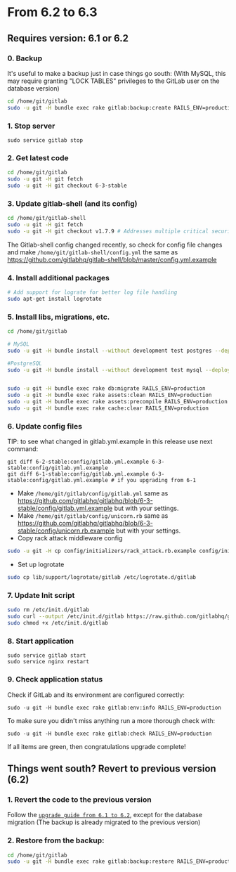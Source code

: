 # From 6.2 to 6.3

## Requires version: 6.1 or 6.2

### 0. Backup

It's useful to make a backup just in case things go south:
(With MySQL, this may require granting "LOCK TABLES" privileges to the GitLab user on the database version)

```bash
cd /home/git/gitlab
sudo -u git -H bundle exec rake gitlab:backup:create RAILS_ENV=production
```

### 1. Stop server

    sudo service gitlab stop

### 2. Get latest code

```bash
cd /home/git/gitlab
sudo -u git -H git fetch
sudo -u git -H git checkout 6-3-stable
```

### 3. Update gitlab-shell (and its config)

```bash
cd /home/git/gitlab-shell
sudo -u git -H git fetch
sudo -u git -H git checkout v1.7.9 # Addresses multiple critical security vulnerabilities
```

The Gitlab-shell config changed recently, so check for config file changes and make `/home/git/gitlab-shell/config.yml` the same as https://github.com/gitlabhq/gitlab-shell/blob/master/config.yml.example

### 4. Install additional packages

```bash
# Add support for lograte for better log file handling
sudo apt-get install logrotate
```

### 5. Install libs, migrations, etc.

```bash
cd /home/git/gitlab

# MySQL
sudo -u git -H bundle install --without development test postgres --deployment

#PostgreSQL
sudo -u git -H bundle install --without development test mysql --deployment


sudo -u git -H bundle exec rake db:migrate RAILS_ENV=production
sudo -u git -H bundle exec rake assets:clean RAILS_ENV=production
sudo -u git -H bundle exec rake assets:precompile RAILS_ENV=production
sudo -u git -H bundle exec rake cache:clear RAILS_ENV=production
```

### 6. Update config files

TIP: to see what changed in gitlab.yml.example in this release use next command: 

```
git diff 6-2-stable:config/gitlab.yml.example 6-3-stable:config/gitlab.yml.example
git diff 6-1-stable:config/gitlab.yml.example 6-3-stable:config/gitlab.yml.example # if you upgrading from 6-1
```

* Make `/home/git/gitlab/config/gitlab.yml` same as https://github.com/gitlabhq/gitlabhq/blob/6-3-stable/config/gitlab.yml.example but with your settings.
* Make `/home/git/gitlab/config/unicorn.rb` same as https://github.com/gitlabhq/gitlabhq/blob/6-3-stable/config/unicorn.rb.example but with your settings.
* Copy rack attack middleware config

```bash
sudo -u git -H cp config/initializers/rack_attack.rb.example config/initializers/rack_attack.rb
```
* Set up logrotate

```bash
sudo cp lib/support/logrotate/gitlab /etc/logrotate.d/gitlab
```

### 7. Update Init script

```bash
sudo rm /etc/init.d/gitlab
sudo curl --output /etc/init.d/gitlab https://raw.github.com/gitlabhq/gitlabhq/6-3-stable/lib/support/init.d/gitlab
sudo chmod +x /etc/init.d/gitlab
```

### 8. Start application

    sudo service gitlab start
    sudo service nginx restart

### 9. Check application status

Check if GitLab and its environment are configured correctly:

    sudo -u git -H bundle exec rake gitlab:env:info RAILS_ENV=production

To make sure you didn't miss anything run a more thorough check with:

    sudo -u git -H bundle exec rake gitlab:check RAILS_ENV=production

If all items are green, then congratulations upgrade complete!

## Things went south? Revert to previous version (6.2)

### 1. Revert the code to the previous version
Follow the [`upgrade guide from 6.1 to 6.2`](6.1-to-6.2.md), except for the database migration 
(The backup is already migrated to the previous version)

### 2. Restore from the backup:

```bash
cd /home/git/gitlab
sudo -u git -H bundle exec rake gitlab:backup:restore RAILS_ENV=production
```
